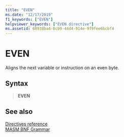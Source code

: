 ```yaml
---
title: "EVEN"
ms.date: "12/17/2019"
f1_keywords: ["EVEN"]
helpviewer_keywords: ["EVEN directive"]
ms.assetid: 68938ba4-8cb9-44d4-914e-9f9fee6bcbf4
---
```

# EVEN

Aligns the next variable or instruction on an even byte.

## Syntax

> **EVEN**

## See also

[Directives reference](directives-reference.md)<br/>
[MASM BNF Grammar](masm-bnf-grammar.md)
